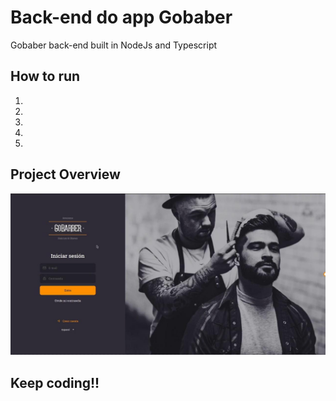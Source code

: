 # Back-end do app Gobaber

Gobaber back-end built in NodeJs and Typescript

## How to run

1.
2.
3.
4.
5.

## Project Overview

![Screenshot](./assets/img.jpg)

## Keep coding!!